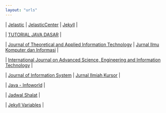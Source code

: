 ```yaml
---
layout: "urls"
---
```


| [Jelastic](https://jelastic.com/) | [JelasticCenter](https://docs.jelastic.com/) | [Jekyll](https://jekyll.vlsm.org/) |

| [TUTORIAL JAVA DASAR](https://www.youtube.com/watch?v=jiUxHm9l1KY) |

| [Journal of Theoretical and Applied Information Technology](http://www.jatit.org/) | [Jurnal Ilmu Komputer dan Informasi](https://jiki.cs.ui.ac.id/index.php/jiki/) |

| [International Journal on Advanced Science, Engineering and Information Technology](http://ijaseit.insightsociety.org/) |

| [Journal of Information System](https://jsi.cs.ui.ac.id/index.php/jsi/) | [Jurnal Ilmiah Kursor](http://kursorjournal.org/index.php/kursor/) |

| [Java - Infoworld](https://www.infoworld.com/category/java/) |

| [Jadwal Shalat](http://m.jadwalsholat.org/) |

| [Jekyll Variables](https://jekyllrb.com/docs/variables/) |


